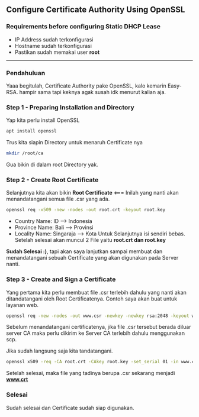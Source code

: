 ## Configure Certificate Authority Using OpenSSL
### Requirements before configuring Static DHCP Lease
- IP Address sudah terkonfigurasi
- Hostname sudah terkonfigurasi
- Pastikan sudah memakai user **root**
---
### Pendahuluan
Yaaa begitulah, Certificate Authority pake OpenSSL, kalo kemarin Easy-RSA. hampir sama tapi keknya agak susah idk menurut kalian aja.
### Step 1 - Preparing Installation and Directory
Yap kita perlu install OpenSSL
```bash
apt install openssl
```
Trus kita siapin Directory untuk menaruh Certificate nya
```bash
mkdir /root/ca
```
Gua bikin di dalam root Directory yak.

### Step 2 - Create Root Certificate
Selanjutnya kita akan bikin **Root Certificate** <=== Inilah yang nanti akan menandatangani semua file .csr yang ada.
```bash
openssl req -x509 -new -nodes -out root.crt -keyout root.key
```
- Country Name: ID --> Indonesia
- Province Name: Bali --> Provinsi
- Locality Name: Singaraja --> Kota
Untuk Selanjutnya isi sendiri bebas. Setelah selesai akan muncul 2 File yaitu **root.crt dan root.key**

**Sudah Selesai :)**, tapi akan saya lanjutkan sampai membuat dan menandatangani sebuah Certificate yang akan digunakan pada Server nanti.

### Step 3 - Create and Sign a Certificate
Yang pertama kita perlu membuat file .csr terlebih dahulu yang nanti akan ditandatangani oleh Root Certificatenya. Contoh saya akan buat untuk layanan web.
```bash
openssl req -new -nodes -out www.csr -newkey -newkey rsa:2048 -keyout www.key
```
Sebelum menandatangani certificatenya, jika file .csr tersebut berada diluar server CA maka perlu dikirim ke Server CA terlebih dahulu menggunakan scp.

Jika sudah langsung saja kita tandatangani.
```bash
openssl x509 -req -CA root.crt -CAkey root.key -set_serial 01 -in www.csr -out www.crt
```
Setelah selesai, maka file yang tadinya berupa .csr sekarang menjadi **www.crt**

### Selesai
Sudah selesai dan Certificate sudah siap digunakan.
